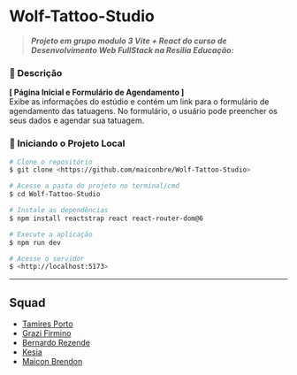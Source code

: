 # Wolf-Tattoo-Studio
> ***Projeto em grupo modulo 3 Vite + React do curso de Desenvolvimento Web FullStack na Resilia Educação:***

### 📑 Descrição

**[ Página Inicial e Formulário de Agendamento ]**\
Exibe as informações do estúdio e contém um link para o formulário de agendamento das tatuagens.
No formulário, o usuário pode preencher os seus dados e agendar sua tatuagem. 


### 🎲 Iniciando o Projeto Local

```bash
# Clone o repositório
$ git clone <https://github.com/maiconbre/Wolf-Tattoo-Studio>

# Acesse a pasta do projeto no terminal/cmd
$ cd Wolf-Tattoo-Studio

# Instale as dependências
$ npm install reactstrap react react-router-dom@6

# Execute a aplicação 
$ npm run dev

# Acesse o servidor
$ <http://localhost:5173>
```

---

## Squad
- [Tamires Porto](https://github.com/Tamiresporto/)
- [Grazi Firmino](https://github.com/GraziFirmino)
- [Bernardo Rezende](https://github.com/bedibe)
- [Kesia](https://github.com/kesia8)
- [Maicon Brendon](https://github.com/maiconbre)

 
